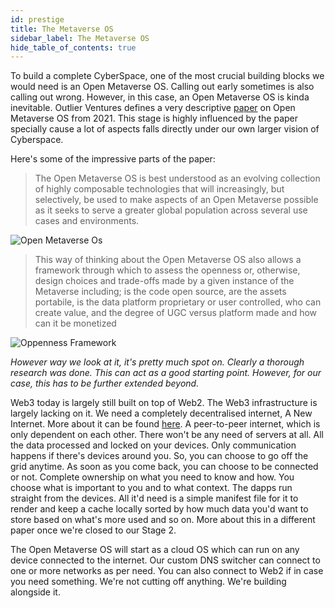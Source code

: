```yaml
---
id: prestige
title: The Metaverse OS
sidebar_label: The Metaverse OS
hide_table_of_contents: true
---
```


To build a complete CyberSpace, one of the most crucial building blocks we would need is an Open Metaverse OS. Calling out early sometimes is also calling out wrong. However, in this case, an Open Metaverse OS is kinda inevitable. Outlier Ventures defines a very descriptive [paper](https://outlierventures.io/wp-content/uploads/2021/08/OV-Metaverse-OS_V6.pdf) on Open Metaverse OS from 2021. This stage is highly influenced by the paper specially cause a lot of aspects falls directly under our own larger vision of Cyberspace.

Here's some of the impressive parts of the paper:

> The Open Metaverse OS is best understood as an evolving collection of highly composable technologies that will increasingly, but selectively, be used to make aspects of an Open Metaverse possible as it seeks to serve a greater global population across several use cases and environments.

![Open Metaverse Os](/img/open-metaverse--os.png "Open Metaverse Os Architecture by Outlier Ventures")

> This way of thinking about the Open Metaverse OS also allows a framework through which to
assess the openness or, otherwise, design choices and trade-offs made by a given instance of the
Metaverse including; is the code open source, are the assets portabile, is the data platform
proprietary or user controlled, who can create value, and the degree of UGC versus platform made
and how can it be monetized

![Oppenness Framework](/img/ov-oppenness-framework.png "Oppenness Framework by Outlier Ventures")

_However way we look at it, it's pretty much spot on. Clearly a thorough research was done. This can act as a good starting point. However, for our case, this has to be further extended beyond._

Web3 today is largely still built on top of Web2. The Web3 infrastructure is largely lacking on it. We need a completely decentralised internet, A New Internet. More about it can be found [here](https://blog.anirudha.dev/building-a-new-world). A peer-to-peer internet, which is only dependent on each other. There won't be any need of servers at all. All the data processed and locked on your devices. Only communication happens if there's devices around you. So, you can choose to go off the grid anytime. As soon as you come back, you can choose to be connected or not. Complete ownership on what you need to know and how. You choose what is important to you and to what context. The dapps run straight from the devices. All it'd need is a simple manifest file for it to render and keep a cache locally sorted by how much data you'd want to store based on what's more used and so on. More about this in a different paper once we're closed to our Stage 2.

The Open Metaverse OS will start as a cloud OS which can run on any device connected to the internet. Our custom DNS switcher can connect to one or more networks as per need. You can also connect to Web2 if in case you need something. We're not cutting off anything. We're building alongside it.

